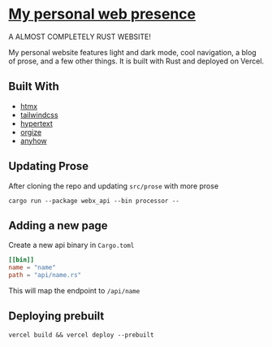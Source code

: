 # [My personal web presence](https://wylited.vercel.app)

A ALMOST COMPLETELY RUST WEBSITE!

My personal website features light and dark mode, cool navigation, a blog of prose, and a few other things. It is built with Rust and deployed on Vercel.

## Built With
- [htmx](https://htmx.org/)
- [tailwindcss](https://tailwindcss.com/)
- [hypertext](https://github.com/vidhanio/hypertext)
- [orgize](https://github.com/poiscript/orgize)
- [anyhow](https://github.com/dtolnay/anyhow)

## Updating Prose

After cloning the repo and updating `src/prose` with more prose

``` shell
cargo run --package webx_api --bin processor -- 
```

## Adding a new page

Create a new api binary in `Cargo.toml`

``` toml
[[bin]]
name = "name"
path = "api/name.rs"
```

This will map the endpoint to `/api/name` 

## Deploying prebuilt

``` shell
vercel build && vercel deploy --prebuilt 
```

